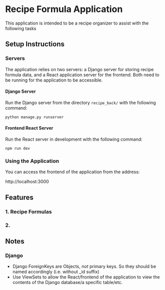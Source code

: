 # Recipe Formula Application
This application is intended to be a recipe organizer to assist with the following tasks

## Setup Instructions

### Servers
The application relies on two servers: a Django server for storing recipe formula data, and a React application server for the frontend.
Both need to be running for the application to be accessible.

#### Django Server
Run the Django server from the directory `recipe_back/` with the following command: 

```
python manage.py runserver
```

#### Frontend React Server

Run the React server in development with the following command:
```
npm run dev
```

### Using the Application
You can access the frontend of the application from the address: 

http://localhost:3000
## Features

### 1. Recipe Formulas

### 2. 

## Notes

### Django

* Django ForeignKeys are Objects, *not* primary keys. So they should be named accordingly (i.e. without _id suffix)
* Use ViewSets to allow the React/frontend of the application to view the contents of the Django database/a specific table/etc.
